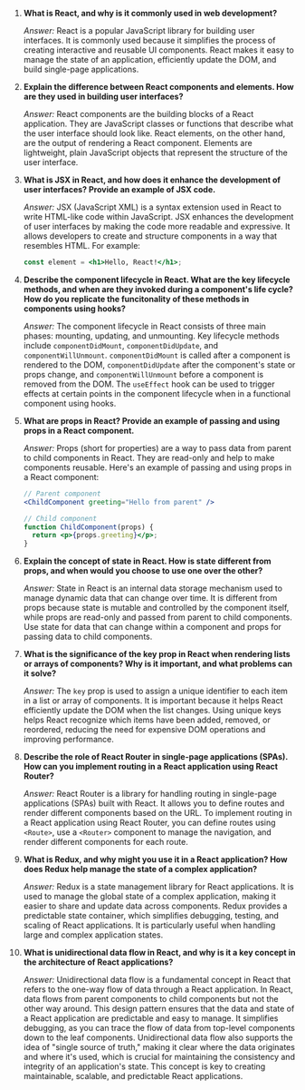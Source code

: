 1. **What is React, and why is it commonly used in web development?**

   *Answer:* React is a popular JavaScript library for building user interfaces. It is commonly used because it simplifies the process of creating interactive and reusable UI components. React makes it easy to manage the state of an application, efficiently update the DOM, and build single-page applications.

2. **Explain the difference between React components and elements. How are they used in building user interfaces?**

   *Answer:* React components are the building blocks of a React application. They are JavaScript classes or functions that describe what the user interface should look like. React elements, on the other hand, are the output of rendering a React component. Elements are lightweight, plain JavaScript objects that represent the structure of the user interface.

3. **What is JSX in React, and how does it enhance the development of user interfaces? Provide an example of JSX code.**

   *Answer:* JSX (JavaScript XML) is a syntax extension used in React to write HTML-like code within JavaScript. JSX enhances the development of user interfaces by making the code more readable and expressive. It allows developers to create and structure components in a way that resembles HTML. For example:
   
   ```jsx
   const element = <h1>Hello, React!</h1>;
   ```

4. **Describe the component lifecycle in React. What are the key lifecycle methods, and when are they invoked during a component's life cycle? How do you replicate the funcitonality of these methods in components using hooks?**

   *Answer:* The component lifecycle in React consists of three main phases: mounting, updating, and unmounting. Key lifecycle methods include `componentDidMount`, `componentDidUpdate`, and `componentWillUnmount`. `componentDidMount` is called after a component is rendered to the DOM, `componentDidUpdate` after the component's state or props change, and `componentWillUnmount` before a component is removed from the DOM. The `useEffect` hook can be used to trigger effects at certain points in the component lifecycle when in a functional component using hooks.

5. **What are props in React? Provide an example of passing and using props in a React component.**

   *Answer:* Props (short for properties) are a way to pass data from parent to child components in React. They are read-only and help to make components reusable. Here's an example of passing and using props in a React component:
   
   ```jsx
   // Parent component
   <ChildComponent greeting="Hello from parent" />

   // Child component
   function ChildComponent(props) {
     return <p>{props.greeting}</p>;
   }
   ```

6. **Explain the concept of state in React. How is state different from props, and when would you choose to use one over the other?**

   *Answer:* State in React is an internal data storage mechanism used to manage dynamic data that can change over time. It is different from props because state is mutable and controlled by the component itself, while props are read-only and passed from parent to child components. Use state for data that can change within a component and props for passing data to child components.

7. **What is the significance of the key prop in React when rendering lists or arrays of components? Why is it important, and what problems can it solve?**

   *Answer:* The `key` prop is used to assign a unique identifier to each item in a list or array of components. It is important because it helps React efficiently update the DOM when the list changes. Using unique keys helps React recognize which items have been added, removed, or reordered, reducing the need for expensive DOM operations and improving performance.

8. **Describe the role of React Router in single-page applications (SPAs). How can you implement routing in a React application using React Router?**

   *Answer:* React Router is a library for handling routing in single-page applications (SPAs) built with React. It allows you to define routes and render different components based on the URL. To implement routing in a React application using React Router, you can define routes using `<Route>`, use a `<Router>` component to manage the navigation, and render different components for each route.

9. **What is Redux, and why might you use it in a React application? How does Redux help manage the state of a complex application?**

   *Answer:* Redux is a state management library for React applications. It is used to manage the global state of a complex application, making it easier to share and update data across components. Redux provides a predictable state container, which simplifies debugging, testing, and scaling of React applications. It is particularly useful when handling large and complex application states.

10. **What is unidirectional data flow in React, and why is it a key concept in the architecture of React applications?**

    *Answer:* Unidirectional data flow is a fundamental concept in React that refers to the one-way flow of data through a React application. In React, data flows from parent components to child components but not the other way around. This design pattern ensures that the data and state of a React application are predictable and easy to manage. It simplifies debugging, as you can trace the flow of data from top-level components down to the leaf components. Unidirectional data flow also supports the idea of "single source of truth," making it clear where the data originates and where it's used, which is crucial for maintaining the consistency and integrity of an application's state. This concept is key to creating maintainable, scalable, and predictable React applications.